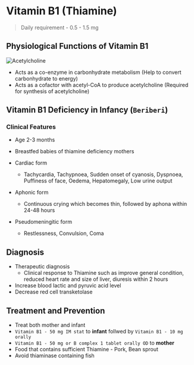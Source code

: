 # Vitamin B1 (Thiamine)

> Daily requirement - 0.5 - 1.5 mg

## Physiological Functions of Vitamin B1

![Acetylcholine](/pediatrics/b1.png)

- Acts as a co-enzyme in carbonhydrate metabolism (Help to convert carbonhydrate to energy)
- Acts as a cofactor with acetyl-CoA to produce acetylcholine (Required for synthesis of acetylcholine)

## Vitamin B1 Deficiency in Infancy (`Beriberi`)

### Clinical Features

- Age 2-3 months
- Breastfed babies of thiamine deficiency mothers
- Cardiac form
  - Tachycardia, Tachypnoea, Sudden onset of cyanosis, Dyspnoea, Puffiness of face, Oedema, Hepatomegaly, Low urine output
- Aphonic form
  - Continuous crying which becomes thin, followed by aphona within 24-48 hours
- Pseudomeningitic form

  - Restlessness, Convulsion, Coma

## Diagnosis

- Therapeutic diagnosis
  - Clinical response to Thiamine such as improve general condition, reduced heart rate and size of liver, diuresis within 2 hours
- Increase blood lactic and pyruvic acid level
- Decrease red cell transketolase

## Treatment and Prevention

- Treat both mother and infant
- `Vitamin B1 - 50 mg IM stat` to **infant** follwed by `Vitamin B1 - 10 mg orally`
- `Vitamin B1 - 50 mg or B complex 1 tablet orally OD` to **mother**
- Food that contains sufficient Thiamine - Pork, Bean sprout
- Avoid thiaminase containing fish
